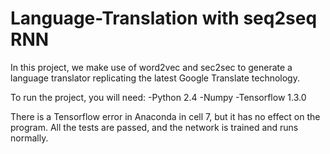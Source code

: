  # Language-Translation with seq2seq RNN
 In this project, we make use of word2vec and sec2sec to generate a language translator replicating the latest Google Translate technology.
 
 To run the project, you will need:
 -Python 2.4
 -Numpy
 -Tensorflow 1.3.0
 
 There is a Tensorflow error in Anaconda in cell 7, but it has no effect on the program. All the tests are passed, and the network is trained and runs normally.
